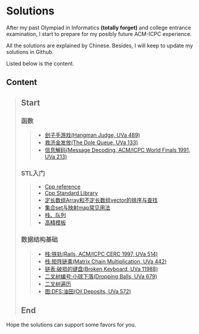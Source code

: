 # Solutions
After my past Olympiad in Informatics **(totally forget)** and college entrance examination, I start to prepare for my posibly future ACM-ICPC experience. 

All the solutions are explained by Chinese. Besides, I will keep to update my solutions in Github. 

Listed below is the content.

## Content
> ## Start
> ### 函数
> > * [刽子手游戏(Hangman Judge, UVa 489)](tests/刽子手游戏.md)
> > * [救济金发放(The Dole Queue, UVa 133)](tests/救济金发放.md)
> > * [信息解码(Message Decoding, ACM/ICPC World Finals 1991, UVa 213)](tests/信息解码.md)
> ### STL入门
> > * [Cpp reference](https://en.cppreference.com/w/cpp)
> > * [Cpp Standard Library](https://en.cppreference.com/w/cpp/header)
> > * [定长数组Array和不定长数组vector的排序与查找](tests/定长数组Array和不定长数组vector的排序与查找.md)
> > * [集合set与映射map常见用法](tests/集合set与映射map常见用法.md)
> > * [栈、队列](tests/栈、队列.md)
> > * [高精模板](tests/高精模板.md)
> ### 数据结构基础
> > * [栈:铁轨(Rails, ACM/ICPC CERC 1997, UVa 514)](tests/铁轨.md)
> > * [栈:矩阵链乘(Matrix Chain Multiplication, UVa 442)](tests/矩阵链乘.md)
> > * [链表:破损的键盘(Broken Keyboard, UVa 11988)](tests/破损的键盘.md)
> > * [二叉树编号:小球下落(Dropping Balls, UVa 679)](tests/小球下落.md)
> > * [二叉树遍历](tests/二叉树遍历.md)
> > * [图:DFS:油田(Oil Deposits, UVa 572)](tests/油田.md)
> ## End

Hope the solutions can support some favors for you.
